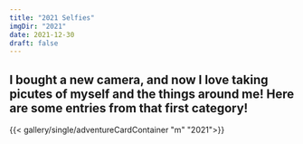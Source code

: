 ```yaml
---
title: "2021 Selfies"
imgDir: "2021"
date: 2021-12-30
draft: false
---
```


## I bought a new camera, and now I love taking picutes of myself and the things around me! Here are some entries from that first category!

{{< gallery/single/adventureCardContainer "m" "2021">}}
